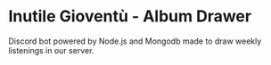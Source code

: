 # Inutile Gioventù - Album Drawer

Discord bot powered by Node.js and Mongodb made to draw weekly listenings in our server.

